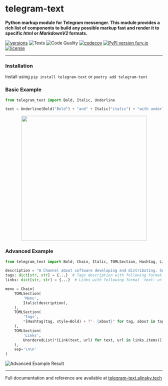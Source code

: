 # telegram-text
**Python markup module for Telegram messenger.
This module provides a rich list of components to build any possible
markup fast and render it to specific _html_ or _MarkdownV2_ formats.**

[![versions](https://img.shields.io/pypi/pyversions/telegram-text.svg)](https://github.com/SKY-ALIN/telegram-text)
![Tests](https://github.com/SKY-ALIN/telegram-text/actions/workflows/tests.yml/badge.svg)
![Code Quality](https://github.com/SKY-ALIN/telegram-text/actions/workflows/code-quality.yml/badge.svg)
[![codecov](https://codecov.io/gh/SKY-ALIN/telegram-text/branch/0.1.0-docs/graph/badge.svg?token=BK0ASC89B9)](https://codecov.io/SKY-ALIN/SKY-ALIN/telegram-text)
[![PyPI version fury.io](https://badge.fury.io/py/telegram-text.svg)](https://pypi.org/project/telegram-text/)
[![license](https://img.shields.io/github/license/SKY-ALIN/telegram-text.svg)](https://github.com/SKY-ALIN/telegram-text/blob/main/LICENSE)

---

### Installation
Install using `pip install telegram-text` or `poetry add telegram-text`

### Basic Example

```python
from telegram_text import Bold, Italic, Underline

text = Underline(Bold("Bold") + "and" + Italic("italic") + "with underline.")
```

<p align="center">
  <img 
    width="400"
    src="https://raw.githubusercontent.com/SKY-ALIN/telegram-text/0.1.0-docs/docs/source/_static/basic_example_result.jpg"
  />
</p>

### Advanced Example

```python
from telegram_text import Bold, Chain, Italic, TOMLSection, Hashtag, Link, UnorderedList

description = "A Channel about software developing and distributing. Subscribe to follow new technologies."
tags: dict[str, str] = {...}  # Tags description with following format `tag: tag_description`
links: dict[str, str] = {...}  # Links with following format `text: url`

menu = Chain(
    TOMLSection(
        'Menu',
        Italic(description),
    ),
    TOMLSection(
        'Tags',
        *[Hashtag(tag, style=Bold) + f"- {about}" for tag, about in tags.items()],
    ),
    TOMLSection(
        'Links',
        UnorderedList(*[Link(text, url) for text, url in links.items()]),
    ),
    sep='\n\n'
)
```

![Advanced Example Result](https://raw.githubusercontent.com/SKY-ALIN/telegram-text/0.1.0-docs/docs/source/_static/advanced_example_result.jpg)

---

Full documentation and reference are available at 
[telegram-text.alinsky.tech](https://telegram-text.alinsky.tech)